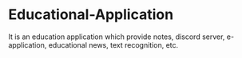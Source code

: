 # Educational-Application
It is an education application which provide notes, discord server, e-application, educational news, text recognition, etc.

